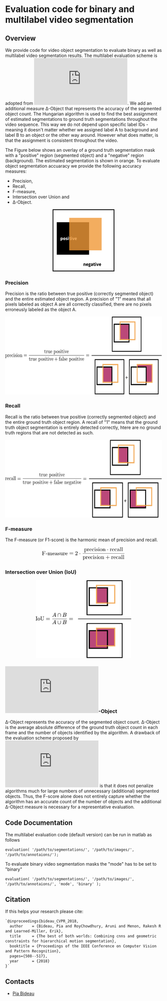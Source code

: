 # Evaluation code for binary and multilabel video segmentation

## Overview
We provide code for video object segmentation to evaluate binary as well as multilabel video segmentation results.
The multilabel evaluation scheme is adopted from ![Ochs et al.](https://lmb.informatik.uni-freiburg.de/Publications/2014/OB14b/pami_moseg.pdf). We add an additional measure ∆-Object that represents the accuracy of the segmented object count.
The Hungarian algorithm is used to find the best assignment of estimated segmentations to ground truth segmentations throughout the video sequence. This way we do not depend upon specific label IDs - meaning it doesn't matter whether we assigned label A to background and label B to an object or the other way around. However what does matter, is that the assignment is consistent throughout the video.

The Figure below shows an overlay of a ground truth segmentation mask with a "positive" region (segmented object) and a "negative" region (background). The estimated segmentation is shown in orange. To evaluate object segmentation accuaracy we provide the following accuracy measures: 
* Precision, 
* Recall, 
* F-measure, 
* Intersection over Union and 
* ∆-Object.

<p align="center">
  <img height="200" src="/images/accuracy-measures.png">
</p>

### Precision
Precision is the ratio between true positive (correctly segmented object) and the entire estimated object region. A precision of "1" means that all pixels labeled as object A are all correctly classified, there are no pixels erroneusly labeled as the object A.
<p align="center">
  <img height="250" src="/images/accuracy-measures-P.png">
</p>

### Recall
Recall is the ratio between true positive (correctly segmented object) and the entire ground truth object region. A recall of "1" means that the ground truth object segmentation is entirely detected correctly, htere are no ground truth regions that are not detected as such.
<p align="center">
  <img height="250" src="/images/accuracy-measures-R.png">
</p>

### F-measure
The F-measure (or F1-score) is the harmonic mean of precision and recall.
<p align="center">
  <img height="45" src="/images/accuracy-measures-F.png">
</p>

### Intersection over Union (IoU)
<p align="center">
  <img height="250" src="/images/accuracy-measures-IoU.png">
</p>

### ![Delta](https://latex.codecogs.com/gif.latex?%5Clarge%20%5CDelta)-Object
∆-Object represents the accuracy of the segmented object count. ∆-Object is the average absolute difference of the ground truth object count in each frame and the number of objects identified by the algorithm. A drawback of the evaluation scheme proposed by ![Ochs et al.](https://lmb.informatik.uni-freiburg.de/Publications/2014/OB14b/pami_moseg.pdf) is that it does not penalize algorithms much for large numbers of unnecessary (additional) segmented objects. Thus, the F-score alone does not entirely capture whether the algorithm has an accurate count of the number of objects and the additional ∆-Object measure is necessary for a representative evaluation.

## Code Documentation

The multilabel evaluation code (default version) can be run in matlab as follows
```
evaluation( '/path/to/segmentations/', '/path/to/images/', '/path/to/annotaions/');
```

To evaluate binary video segmentation masks the "mode" has to be set to "binary"
```
evaluation( '/path/to/segmentations/', '/path/to/images/', '/path/to/annotaions/', 'mode', 'binary' );
```


## Citation
If this helps your research please cite:

    `@inproceedings{bideau_CVPR_2018,
      author    = {Bideau, Pia and RoyChowdhury, Aruni and Menon, Rakesh R and Learned-Miller, Erik},
      title     = {The best of both worlds: Combining cnns and geometric constraints for hierarchical motion segmentation},
      booktitle = {Proceedings of the IEEE Conference on Computer Vision and Pattern Recognition},
      pages={508--517},
      year      = {2018}
    }`

## Contacts
- [Pia Bideau](https://people.cs.umass.edu/~pbideau/)
